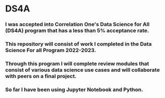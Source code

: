 # DS4A
### I was accepted into Correlation One's Data Science for All (DS4A) program that has a less than 5% acceptance rate.
### This repository will consist of work I completed in the Data Science For all Program 2022-2023.
### Through this program I will complete review modules that consist of various data science use cases and will collaborate with peers on a final project.
### So far I have been using Jupyter Notebook and Python.
